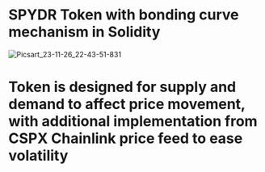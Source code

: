 # SPYDR Token with bonding curve mechanism in Solidity
![Picsart_23-11-26_22-43-51-831](https://github.com/taurusloathe/Token-with-bonding-curve-mechanism-in-Solidity-/assets/110080228/47a38300-0692-4573-885f-1ba8463531bb)
# Token is designed for supply and demand to affect price movement, with additional implementation from CSPX Chainlink price feed to ease volatility
